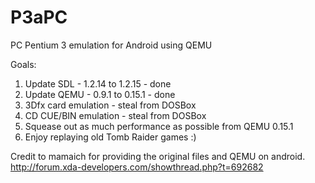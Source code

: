 P3aPC
=====

PC Pentium 3 emulation for Android using QEMU

Goals:
1. Update SDL - 1.2.14 to 1.2.15 - done
2. Update QEMU - 0.9.1 to 0.15.1 - done
3. 3Dfx card emulation - steal from DOSBox
4. CD CUE/BIN emulation - steal from DOSBox
5. Squease out as much performance as possible from QEMU 0.15.1
6. Enjoy replaying old Tomb Raider games :)

Credit to mamaich for providing the original files and QEMU on android.
http://forum.xda-developers.com/showthread.php?t=692682

